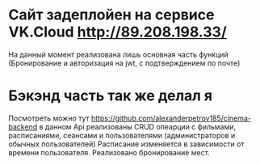 # Сайт задеплойен на сервисе VK.Cloud http://89.208.198.33/ 
На данный момент реализована лишь основная часть функций (Бронирование и авторизация на jwt, с подтверждением по почте)

# Бэкэнд часть так же делал я
Посмотреть можно тут https://github.com/alexanderpetrov185/cinema-backend
в данном Api реализованы CRUD опеарции с фильмами, расписаниями, сеансами и пользователями (администраторов и обычных пользователей)
Расписание изменяется в зависимости от времени пользователя. 
Реализовано бронирование мест.
